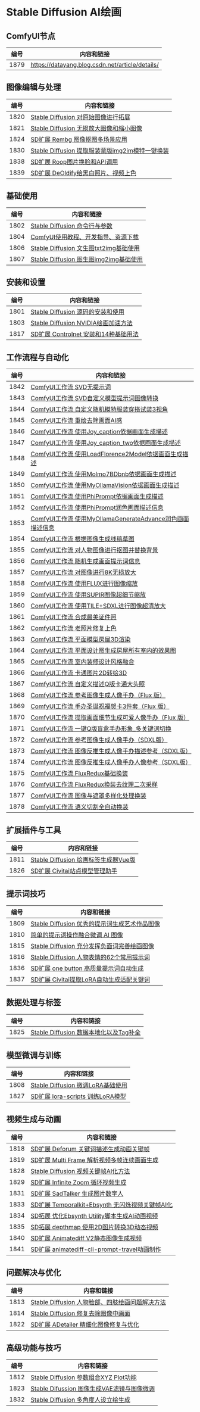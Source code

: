 # Stable Diffusion AI绘画

## ComfyUI节点

| 编号 | 内容和链接 |
| ---- | ----------- |
| 1879 | https://datayang.blog.csdn.net/article/details/ |

## 图像编辑与处理

| 编号 | 内容和链接 |
| ---- | ----------- |
| 1820 | [Stable Diffusion 对原始图像进行拓展](https://datayang.blog.csdn.net/article/details/131401819) |
| 1821 | [Stable Diffusion 无损放大图像和缩小图像](https://datayang.blog.csdn.net/article/details/131439726) |
| 1824 | [SD扩展 Rembg 图像抠图多场景应用](https://datayang.blog.csdn.net/article/details/131556589) |
| 1830 | [Stable Diffusion 提取服装蒙版img2im模特一键换装](https://datayang.blog.csdn.net/article/details/131579632) |
| 1838 | [SD扩展 Roop图片换脸和API调用](https://datayang.blog.csdn.net/article/details/133418930) |
| 1839 | [SD扩展 DeOldify给黑白照片、视频上色](https://datayang.blog.csdn.net/article/details/133769612) |

## 基础使用

| 编号 | 内容和链接 |
| ---- | ----------- |
| 1802 | [Stable Diffusion 命令行与参数](https://datayang.blog.csdn.net/article/details/131244545) |
| 1804 | [ComfyUI使用教程、开发指导、资源下载](https://datayang.blog.csdn.net/article/details/145220524) |
| 1806 | [Stable Diffusion 文生图txt2img基础使用](https://datayang.blog.csdn.net/article/details/131284517) |
| 1807 | [Stable Diffusion 图生图img2img基础使用](https://datayang.blog.csdn.net/article/details/131286333) |

## 安装和设置

| 编号 | 内容和链接 |
| ---- | ----------- |
| 1801 | [Stable Diffusion 源码的安装和使用](https://datayang.blog.csdn.net/article/details/131244290) |
| 1803 | [Stable Diffusion NVIDIA绘画加速方法](https://datayang.blog.csdn.net/article/details/129361796) |
| 1817 | [SD扩展 Controlnet 安装和14种基础用法](https://datayang.blog.csdn.net/article/details/130420439) |

## 工作流程与自动化

| 编号 | 内容和链接 |
| ---- | ----------- |
| 1842 | [ComfyUI工作流 SVD无提示词](https://datayang.blog.csdn.net/article/details/136304096) |
| 1843 | [ComfyUI工作流 SVD自定义模型提示词图像转换](https://datayang.blog.csdn.net/article/details/136401668) |
| 1844 | [ComfyUI工作流 自定义随机模特服装穿搭试装3视角](https://datayang.blog.csdn.net/article/details/143482629) |
| 1845 | [ComfyUI工作流 重绘去除画面AI感](https://datayang.blog.csdn.net/article/details/143976608) |
| 1846 | [ComfyUI工作流 使用Joy_caption依据画面生成描述](https://datayang.blog.csdn.net/article/details/129711234) |
| 1847 | [ComfyUI工作流 使用Joy_caption_two依据画面生成描述](https://datayang.blog.csdn.net/article/details/130909870) |
| 1848 | [ComfyUI工作流 使用LoadFlorence2Model依据画面生成描述](https://datayang.blog.csdn.net/article/details/131560880) |
| 1849 | [ComfyUI工作流 使用Molmo7BDbnb依据画面生成描述](https://datayang.blog.csdn.net/article/details/131561342) |
| 1850 | [ComfyUI工作流 使用MyOllamaVision依据画面生成描述](https://datayang.blog.csdn.net/article/details/130841403) |
| 1851 | [ComfyUI工作流 使用PhiPrompt依据画面生成描述](https://datayang.blog.csdn.net/article/details/131573664) |
| 1852 | [ComfyUI工作流 使用PhiPrompt润色画面描述信息](https://datayang.blog.csdn.net/article/details/130717731) |
| 1853 | [ComfyUI工作流 使用MyOllamaGenerateAdvance润色画面描述信息](https://datayang.blog.csdn.net/article/details/130696792) |
| 1854 | [ComfyUI工作流 根据图像生成线稿草图](https://datayang.blog.csdn.net/article/details/144269580) |
| 1855 | [ComfyUI工作流 对人物图像进行抠图并替换背景](https://datayang.blog.csdn.net/article/details/144269616) |
| 1856 | [ComfyUI工作流 随机生成画面提示词信息](https://datayang.blog.csdn.net/article/details/144269643) |
| 1857 | [ComfyUI工作流 对图像进行8K无损放大](https://datayang.blog.csdn.net/article/details/144269658) |
| 1858 | [ComfyUI工作流 使用FLUX进行图像缩放](https://datayang.blog.csdn.net/article/details/144269680) |
| 1859 | [ComfyUI工作流 使用SUPIR图像超细节缩放](https://datayang.blog.csdn.net/article/details/144269728) |
| 1860 | [ComfyUI工作流 使用TILE+SDXL进行图像超清放大](https://datayang.blog.csdn.net/article/details/145056794) |
| 1861 | [ComfyUI工作流 合成最美证件照](https://datayang.blog.csdn.net/article/details/145058764) |
| 1862 | [ComfyUI工作流 老照片修复上色](https://datayang.blog.csdn.net/article/details/145059020) |
| 1863 | [ComfyUI工作流 平面模型房屋3D渲染](https://datayang.blog.csdn.net/article/details/145059285) |
| 1864 | [ComfyUI工作流 平面设计图生成房屋所有室内的效果图](https://datayang.blog.csdn.net/article/details/145059313) |
| 1865 | [ComfyUI工作流 室内装修设计风格融合](https://datayang.blog.csdn.net/article/details/145059344) |
| 1866 | [ComfyUI工作流 卡通图片2D转绘3D](https://datayang.blog.csdn.net/article/details/145358615) |
| 1867 | [ComfyUI工作流 自定义描述Q版卡通大头照](https://datayang.blog.csdn.net/article/details/145358621) |
| 1868 | [ComfyUI工作流 参考图像生成人像手办（Flux 版）](https://datayang.blog.csdn.net/article/details/145364318) |
| 1869 | [ComfyUI工作流 手办圣诞祝福贺卡3件套（Flux 版）](https://datayang.blog.csdn.net/article/details/145358632) |
| 1870 | [ComfyUI工作流 提取画面细节生成可爱人像手办（Flux 版）](https://datayang.blog.csdn.net/article/details/145358638) |
| 1871 | [ComfyUI工作流 一键Q版盲盒手办形象_多关键词切换](https://datayang.blog.csdn.net/article/details/145358642) |
| 1872 | [ComfyUI工作流 参考图像生成人像手办（SDXL版）](https://datayang.blog.csdn.net/article/details/145358649) |
| 1873 | [ComfyUI工作流 图像反推生成人像手办描述参考（SDXL版）](https://datayang.blog.csdn.net/article/details/145358655) |
| 1874 | [ComfyUI工作流 图像反推生成人像手办人像参考（SDXL版）](https://datayang.blog.csdn.net/article/details/145358661) |
| 1875 | [ComfyUI工作流 FluxRedux基础换装](https://datayang.blog.csdn.net/article/details/145358671) |
| 1876 | [ComfyUI工作流 FluxRedux换装去纹理二次采样](https://datayang.blog.csdn.net/article/details/145358677) |
| 1877 | [ComfyUI工作流 图像与遮罩多样化处理换装](https://datayang.blog.csdn.net/article/details/145358683) |
| 1878 | [ComfyUI工作流 语义切割全自动换装](https://datayang.blog.csdn.net/article/details/145358688) |

## 扩展插件与工具

| 编号 | 内容和链接 |
| ---- | ----------- |
| 1811 | [Stable Diffusion 绘画标签生成器Vue版](https://datayang.blog.csdn.net/article/details/130879022) |
| 1826 | [SD扩展 Civitai站点模型管理助手](https://datayang.blog.csdn.net/article/details/131558920) |

## 提示词技巧

| 编号 | 内容和链接 |
| ---- | ----------- |
| 1809 | [Stable Diffusion 优秀的提示词生成艺术作品图像](https://datayang.blog.csdn.net/article/details/131108028) |
| 1810 | [简单的提示词操作融合微调 AI 图像](https://datayang.blog.csdn.net/article/details/131158390) |
| 1815 | [Stable Diffusion 充分发挥负面词完善绘画图像](https://datayang.blog.csdn.net/article/details/131396678) |
| 1816 | [Stable Diffusion 人物表情的62个常用提示词](https://datayang.blog.csdn.net/article/details/129354498) |
| 1836 | [SD扩展 one button 高质量提示词自动生成](https://datayang.blog.csdn.net/article/details/132289359) |
| 1837 | [SD扩展 Civitai提取LoRA自动生成适配关键词](https://datayang.blog.csdn.net/article/details/132788957) |

## 数据处理与标签

| 编号 | 内容和链接 |
| ---- | ----------- |
| 1825 | [Stable Diffusion 数据本地化以及Tag补全](https://datayang.blog.csdn.net/article/details/131557826) |

## 模型微调与训练

| 编号 | 内容和链接 |
| ---- | ----------- |
| 1808 | [Stable Diffusion 微调LoRA基础使用](https://datayang.blog.csdn.net/article/details/131289563) |
| 1827 | [SD扩展 lora-scripts 训练LoRA模型](https://datayang.blog.csdn.net/article/details/131561342) |

## 视频生成与动画

| 编号 | 内容和链接 |
| ---- | ----------- |
| 1818 | [SD扩展 Deforum 关键词描述生成动画关键帧](https://datayang.blog.csdn.net/article/details/129730254) |
| 1819 | [SD扩展 Multi Frame 解析视频多帧连续画面生成](https://datayang.blog.csdn.net/article/details/129829258) |
| 1828 | [Stable Diffusion 视频关键帧AI化方法](https://datayang.blog.csdn.net/article/details/131573664) |
| 1829 | [SD扩展 Infinite Zoom 循环视频生成](https://datayang.blog.csdn.net/article/details/131578844) |
| 1831 | [SD扩展 SadTalker 生成图片数字人](https://datayang.blog.csdn.net/article/details/131580341) |
| 1833 | [SD扩展 Temporalkit+Ebsynth 无闪烁视频关键帧AI化](https://datayang.blog.csdn.net/article/details/131683187) |
| 1834 | [SD拓展 优化Ebsynth Utility脚本生成AI动画视频](https://datayang.blog.csdn.net/article/details/133667190) |
| 1835 | [SD拓展 depthmap 使用2D图片转换3D动态视频](https://datayang.blog.csdn.net/article/details/131705878) |
| 1840 | [SD扩展 Animatediff V2静态图像生成视频](https://datayang.blog.csdn.net/article/details/133808046) |
| 1841 | [SD扩展 animatediff-cli-prompt-travel动画制作](https://datayang.blog.csdn.net/article/details/133793666) |

## 问题解决与优化

| 编号 | 内容和链接 |
| ---- | ----------- |
| 1813 | [Stable Diffusion 人物脸部、四肢绘画问题解决方法](https://datayang.blog.csdn.net/article/details/131328477) |
| 1814 | [Stable Diffusion 修复去除图像中画面](https://datayang.blog.csdn.net/article/details/131291035) |
| 1822 | [SD扩展 ADetailer 精细化图像修复与优化](https://datayang.blog.csdn.net/article/details/131448798) |

## 高级功能与技巧

| 编号 | 内容和链接 |
| ---- | ----------- |
| 1812 | [Stable Diffusion 参数组合XYZ Plot功能](https://datayang.blog.csdn.net/article/details/131397952) |
| 1823 | [Stable Difussion 图像生成VAE滤镜与图像微调](https://datayang.blog.csdn.net/article/details/131555667) |
| 1832 | [Stable Diffusion 多角度人设立绘生成](https://datayang.blog.csdn.net/article/details/131582674) |

